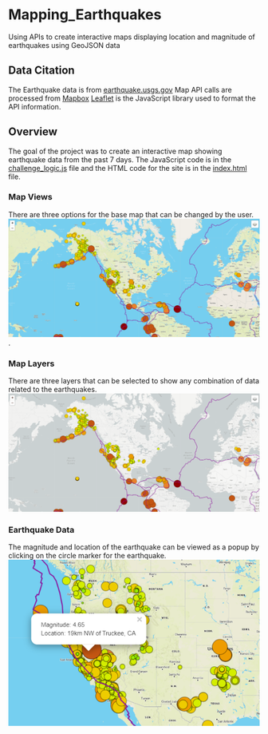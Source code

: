 # Mapping_Earthquakes
Using APIs to create interactive maps displaying location and magnitude of earthquakes using GeoJSON data
## Data Citation
The Earthquake data is from [earthquake.usgs.gov](https://earthquake.usgs.gov/)
Map API calls are processed from [Mapbox](https://www.mapbox.com/)
[Leaflet](https://leafletjs.com/) is the JavaScript library used to format the API information.
## Overview
The goal of the project was to create an interactive map showing earthquake data from the past 7 days. The JavaScript code is in the [challenge_logic.js](https://github.com/RuthLD/Mapping_Earthquakes/blob/main/Earthquake_Challenge/static/js/challenge_logic.js) file and the HTML code for the site is in the [index.html](https://github.com/RuthLD/Mapping_Earthquakes/blob/main/Earthquake_Challenge/index.html) file.
### Map Views
There are three options for the base map that can be changed by the user. ![Change_Map.gif](https://github.com/RuthLD/Mapping_Earthquakes/blob/main/Earthquake_Challenge/Resources/Change_Map.gif).
### Map Layers
There are three layers that can be selected to show any combination of data related to the earthquakes. ![Change_Layer.gif](https://github.com/RuthLD/Mapping_Earthquakes/blob/main/Earthquake_Challenge/Resources/Change_Layer.gif)
### Earthquake Data
The magnitude and location of the earthquake can be viewed as a popup by clicking on the circle marker for the earthquake. ![Popup.png](https://github.com/RuthLD/Mapping_Earthquakes/blob/main/Earthquake_Challenge/Resources/Popup.png)
